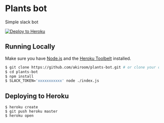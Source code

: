 # Plants bot

Simple slack bot

[![Deploy to Heroku](https://www.herokucdn.com/deploy/button.png)](https://heroku.com/deploy)

## Running Locally

Make sure you have [Node.js](http://nodejs.org/) and the [Heroku Toolbelt](https://toolbelt.heroku.com/) installed.

```sh
$ git clone https://github.com/akiroom/plants-bot.git # or clone your own fork
$ cd plants-bot
$ npm install
$ SLACK_TOKEN='xxxxxxxxxxx' node ./index.js
```

## Deploying to Heroku

```
$ heroku create
$ git push heroku master
$ heroku open
```
